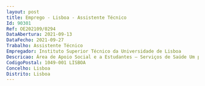 ```yaml
--- 
layout: post
title: Emprego - Lisboa - Assistente Técnico
Id: 90301
Ref: OE202109/0294
DataAbertura: 2021-09-13
DataFecho: 2021-09-27
Trabalho: Assistente Técnico
Empregador: Instituto Superior Técnico da Universidade de Lisboa
Descricao: Área de Apoio Social e a Estudantes – Serviços de Saúde Um posto de trabalho a ocupar na modalidade de contrato de trabalho em funções públicas por tempo determinado, em conformidade com o estabelecido no Mapa de Pessoal aprovado para 2021. Atendimento presencial, por telefone e email dos utentes dos Serviços de Saúde do IST  marcação de consultas, recebimento dos respetivos pagamentos e emissão das faturas correspondentes  utilização dos softwares  ALERT    prescrição eletrónica de medicamentos e MCDT´S e  EDEIA    gestão e faturação de análises clínicas  realização dos serviços administrativos do Núcleo de Serviços de Saúde do IST.
CodigoPostal: 1049-001 LISBOA
Concelho: Lisboa
Distrito: Lisboa
--- 
```

